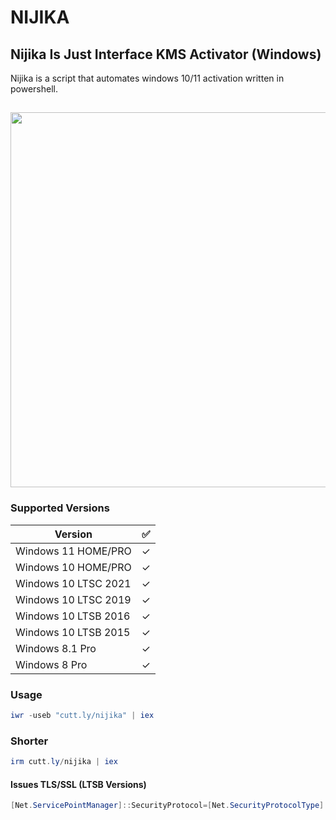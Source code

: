 # NIJIKA
## Nijika Is Just Interface KMS Activator (Windows)

Nijika is a script that automates windows 10/11 activation written in powershell.

<h2 align="center"><img src="https://wallpapercave.com/wp/wp11814657.jpg" width="600"></h2>

### Supported Versions
| Version   | ✅ |
|----------------------|---|
| Windows 11 HOME/PRO  | ✓ |
| Windows 10 HOME/PRO  | ✓ |
| Windows 10 LTSC 2021 | ✓ |
| Windows 10 LTSC 2019 | ✓ |
| Windows 10 LTSB 2016 | ✓ |
| Windows 10 LTSB 2015 | ✓ |
| Windows 8.1 Pro      | ✓ |
| Windows 8 Pro        | ✓ |

### Usage
```powershell
iwr -useb "cutt.ly/nijika" | iex
```
### Shorter
```powershell
irm cutt.ly/nijika | iex
```
#### Issues TLS/SSL (LTSB Versions)
```powershell
[Net.ServicePointManager]::SecurityProtocol=[Net.SecurityProtocolType]::Tls12; iwr -useb "cutt.ly/NIJIKA" | iex
```

